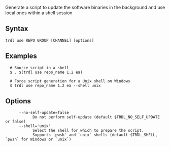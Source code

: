 Generate a script to update the software binaries in the background and use local ones within a shell session

## Syntax

```shell
trdl use REPO GROUP [CHANNEL] [options]
```

## Examples

```shell
  # Source script in a shell
  $ . $(trdl use repo_name 1.2 ea)

  # Force script generation for a Unix shell on Windows
  $ trdl use repo_name 1.2 ea --shell unix

```

## Options

```shell
      --no-self-update=false
            Do not perform self-update (default $TRDL_NO_SELF_UPDATE or false)
      --shell='unix'
            Select the shell for which to prepare the script. 
            Supports `pwsh` and `unix` shells (default $TRDL_SHELL, `pwsh` for Windows or `unix`)
```

